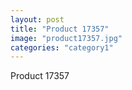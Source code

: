 ```yaml
---
layout: post
title: "Product 17357"
image: "product17357.jpg"
categories: "category1"
---
```

Product 17357
